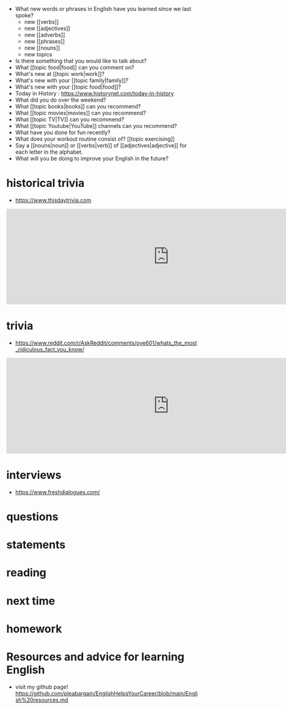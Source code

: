 
- What new words or phrases in English have you learned since we last spoke?
	- new [[verbs]]
	- new [[adjectives]]
	- new [[adverbs]]
	- new [[phrases]]
	- new [[nouns]]
	- new topics
- Is there something that you would like to talk about?
- What [[topic food|food]] can you comment on?
- What's new at [[topic work|work]]?
- What's new with your [[topic family|family]]?
- What's new with your [[topic food|food]]?
- Today in History : https://www.historynet.com/today-in-history
- What did you do over the weekend?
- What [[topic books|books]] can you recommend?
- What [[topic movies|movies]] can you recommend?
- What [[topic TV|TV]] can you recommend?
- What [[topic Youtube|YouTube]] channels can you recommend?
- What have you done for fun recently?
- What does your workout routine consist of? [[topic exercising]]
- Say a [[nouns|noun]] or [[verbs|verb]] of [[adjectives|adjective]] for each letter in the alphabet.
- What will you be doing to improve your English in the future?
# historical trivia
- https://www.thisdaytrivia.com
<iframe
	border=0
	frameborder=0
	height=250
	width=850  
	src="https://www.thisdaytrivia.com">
</iframe>

# trivia
-  https://www.reddit.com/r/AskReddit/comments/oye601/whats_the_most_ridiculous_fact_you_know/

<iframe
	border=0
	frameborder=0
	height=250
	width=850  
	src="https://www.reddit.com/r/AskReddit/comments/oye601/whats_the_most_ridiculous_fact_you_know/">
</iframe>

# interviews
-  https://www.freshdialogues.com/


# questions

# statements


# reading

# next time

# homework


# Resources and advice for learning English
* visit my github page! https://github.com/pleabargain/EnglishHelpsYourCareer/blob/main/English%20resources.md